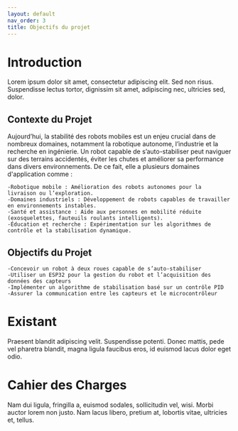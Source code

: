 ```yaml
---
layout: default
nav_order: 3
title: Objectifs du projet
---
```


# Introduction

Lorem ipsum dolor sit amet, consectetur adipiscing elit. Sed non risus. Suspendisse lectus tortor, dignissim sit amet, adipiscing nec, ultricies sed, dolor.

## Contexte du Projet

Aujourd’hui, la stabilité des robots mobiles est un enjeu crucial dans de nombreux domaines, notamment la robotique autonome, l’industrie et la recherche en ingénierie. Un robot capable de s’auto-stabiliser peut naviguer sur des terrains accidentés, éviter les chutes et améliorer sa performance dans divers environnements. De ce fait, elle a plusieurs domaines d'application comme :

    -Robotique mobile : Amélioration des robots autonomes pour la livraison ou l’exploration.
    -Domaines industriels : Développement de robots capables de travailler en environnements instables.
    -Santé et assistance : Aide aux personnes en mobilité réduite (exosquelettes, fauteuils roulants intelligents).
    -Éducation et recherche : Expérimentation sur les algorithmes de contrôle et la stabilisation dynamique.

## Objectifs du Projet

    -Concevoir un robot à deux roues capable de s’auto-stabiliser
    -Utiliser un ESP32 pour la gestion du robot et l’acquisition des données des capteurs
    -Implémenter un algorithme de stabilisation basé sur un contrôle PID
    -Assurer la communication entre les capteurs et le microcontrôleur

# Existant

Praesent blandit adipiscing velit. Suspendisse potenti. Donec mattis, pede vel pharetra blandit, magna ligula faucibus eros, id euismod lacus dolor eget odio.

# Cahier des Charges

Nam dui ligula, fringilla a, euismod sodales, sollicitudin vel, wisi. Morbi auctor lorem non justo. Nam lacus libero, pretium at, lobortis vitae, ultricies et, tellus.
